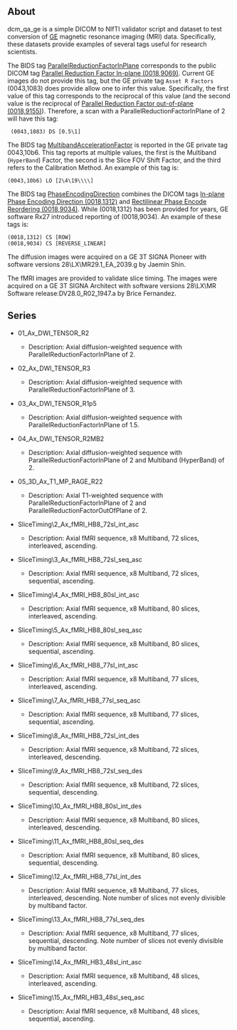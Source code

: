 
## About

dcm_qa_ge is a simple DICOM to NIfTI validator script and dataset to test conversion of [GE](https://www.gehealthcare.com/products/magnetic-resonance-imaging) magnetic resonance imaging (MRI) data. Specifically, these datasets provide examples of several tags useful for research scientists.

The BIDS tag [ParallelReductionFactorInPlane](https://bids-specification.readthedocs.io/en/latest/04-modality-specific-files/01-magnetic-resonance-imaging-data.html#in-plane-spatial-encoding) corresponds to the public DICOM tag [Parallel Reduction Factor In-plane (0018,9069)](http://dicomlookup.com/lookup.asp?sw=Tnumber&q=(0018,9069)). Current GE images do not provide this tag, but the GE private tag `Asset R Factors` (0043,1083) does provide allow one to infer this value. Specifically, the first value of this tag corresponds to the reciprocal of this value (and the second value is the reciprocal of [Parallel Reduction Factor out-of-plane (0018,9155)](http://dicomlookup.com/lookup.asp?sw=Tnumber&q=(0018,9155))). Therefore, a scan with a ParallelReductionFactorInPlane of 2 will have this tag:

```
 (0043,1083) DS [0.5\1] 
```

The BIDS tag [MultibandAccelerationFactor](https://bids-specification.readthedocs.io/en/latest/04-modality-specific-files/01-magnetic-resonance-imaging-data.html#slice-acceleration) is reported in the GE private tag 0043,10b6. This tag reports at multiple values, the first is the Multiband (`HyperBand`) Factor, the second is the Slice FOV Shift Factor, and the third refers to the Calibration Method. An example of this tag is:
 
```
(0043,10b6) LO [2\4\19\\\\] 
```

The BIDS tag [PhaseEncodingDirection](https://bids-specification.readthedocs.io/en/latest/04-modality-specific-files/01-magnetic-resonance-imaging-data.html#in-plane-spatial-encoding) combines the DICOM tags [In-plane Phase Encoding Direction (0018,1312)](http://dicomlookup.com/lookup.asp?sw=Tnumber&q=(0018,1312)) and [Rectilinear Phase Encode Reordering (0018,9034)](http://dicomlookup.com/lookup.asp?sw=Tnumber&q=(0018,9034)). While (0018,1312) has been provided for years, GE software Rx27 introduced reporting of (0018,9034). An example of these tags is:
 
```
(0018,1312) CS [ROW]
(0018,9034) CS [REVERSE_LINEAR]
```

The diffusion images were acquired on a GE 3T SIGNA Pioneer with software versions 28\LX\MR29.1_EA_2039.g by Jaemin Shin. 

The fMRI images are provided to validate slice timing. The images were acquired on a GE 3T SIGNA Architect with software versions 28\LX\MR Software release:DV28.0_R02_1947.a by Brice Fernandez.

## Series

* 01_Ax_DWI_TENSOR_R2
  * Description: Axial diffusion-weighted sequence with ParallelReductionFactorInPlane of 2.
  
* 02_Ax_DWI_TENSOR_R3
  * Description: Axial diffusion-weighted sequence with ParallelReductionFactorInPlane of 3.

* 03_Ax_DWI_TENSOR_R1p5
  *  Description: Axial diffusion-weighted sequence with ParallelReductionFactorInPlane of 1.5.

* 04_Ax_DWI_TENSOR_R2MB2
  * Description: Axial diffusion-weighted sequence with ParallelReductionFactorInPlane of 2 and Multiband (HyperBand) of 2.

* 05_3D_Ax_T1_MP_RAGE_R22
  *  Description: Axial T1-weighted sequence with ParallelReductionFactorInPlane of 2 and ParallelReductionFactorOutOfPlane of 2.
  
* SliceTiming\2_Ax_fMRI_HB8_72sl_int_asc
  *  Description: Axial fMRI sequence, x8 Multiband, 72 slices, interleaved, ascending.
  
* SliceTiming\3_Ax_fMRI_HB8_72sl_seq_asc
  *  Description: Axial fMRI sequence, x8 Multiband, 72 slices, sequential, ascending.

* SliceTiming\4_Ax_fMRI_HB8_80sl_int_asc
  *  Description: Axial fMRI sequence, x8 Multiband, 80 slices, interleaved, ascending.

* SliceTiming\5_Ax_fMRI_HB8_80sl_seq_asc
  *  Description: Axial fMRI sequence, x8 Multiband, 80 slices, sequential, ascending.

* SliceTiming\6_Ax_fMRI_HB8_77sl_int_asc
  *  Description: Axial fMRI sequence, x8 Multiband, 77 slices, interleaved, ascending.

* SliceTiming\7_Ax_fMRI_HB8_77sl_seq_asc
  *  Description: Axial fMRI sequence, x8 Multiband, 77 slices, sequential, ascending.

* SliceTiming\8_Ax_fMRI_HB8_72sl_int_des
  *  Description: Axial fMRI sequence, x8 Multiband, 72 slices, interleaved, descending.

* SliceTiming\9_Ax_fMRI_HB8_72sl_seq_des
  *  Description: Axial fMRI sequence, x8 Multiband, 72 slices, sequential, descending.

* SliceTiming\10_Ax_fMRI_HB8_80sl_int_des
  *  Description: Axial fMRI sequence, x8 Multiband, 80 slices, interleaved, descending.

* SliceTiming\11_Ax_fMRI_HB8_80sl_seq_des
  *  Description: Axial fMRI sequence, x8 Multiband, 80 slices, sequential, descending.

* SliceTiming\12_Ax_fMRI_HB8_77sl_int_des
  *  Description: Axial fMRI sequence, x8 Multiband, 77 slices, interleaved, descending. Note number of slices not evenly divisible by multiband factor.

* SliceTiming\13_Ax_fMRI_HB8_77sl_seq_des
  *  Description: Axial fMRI sequence, x8 Multiband, 77 slices, sequential, descending. Note number of slices not evenly divisible by multiband factor.

* SliceTiming\14_Ax_fMRI_HB3_48sl_int_asc
  *  Description: Axial fMRI sequence, x8 Multiband, 48 slices, interleaved, ascending.

* SliceTiming\15_Ax_fMRI_HB3_48sl_seq_asc
  *  Description: Axial fMRI sequence, x8 Multiband, 48 slices, sequential, ascending.

